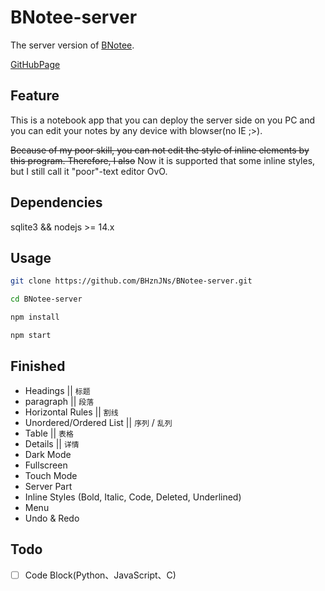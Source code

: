 # BNotee-server

The server version of [BNotee](https://github.com/BHznJNs/BNotee).

[GitHubPage](https://bhznjns.github.io/BNotee/dist/)

## Feature

This is a notebook app that you can deploy the
server side on you PC and you can edit your notes by any device with blowser(no IE ;>).

<del>Because of my poor skill, you can not edit the style of inline elements by this program.
Therefore, I also</del> Now it is supported that some inline styles, but I still call it "poor"-text editor OvO.

## Dependencies

sqlite3 && nodejs >= 14.x

## Usage

``` bash
git clone https://github.com/BHznJNs/BNotee-server.git

cd BNotee-server

npm install

npm start
```

## Finished

- Headings || `标题`
- paragraph || `段落`
- Horizontal Rules ||  `割线`
- Unordered/Ordered List || `序列` / `乱列`
- Table || `表格`
- Details || `详情`
- Dark Mode
- Fullscreen
- Touch Mode
- Server Part
- Inline Styles (Bold, Italic, Code, Deleted, Underlined)
- Menu
- Undo & Redo


## Todo

- [ ] Code Block(Python、JavaScript、C)
